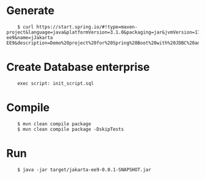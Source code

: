 # Generate
```
	$ curl https://start.spring.io/#!type=maven-project&language=java&platformVersion=3.1.0&packaging=jar&jvmVersion=17&groupId=com.kevinpina&artifactId=jakarta-ee9&name=jJakarta EE9&description=Demo%20project%20for%20Spring%20Boot%20with%20JDBC%20and%20JPA&packageName=com.kevinpina&dependencies=mysql
```

# Create Database enterprise
```
    exec script: init_script.sql
```

# Compile
```
	$ mvn clean compile package
	$ mvn clean compile package -DskipTests
```

# Run 
```
	$ java -jar target/jakarta-ee9-0.0.1-SNAPSHOT.jar
```
